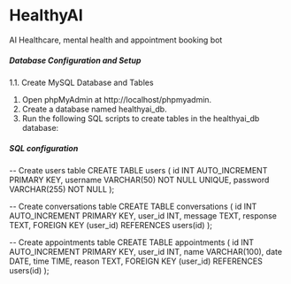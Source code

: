 # HealthyAI
AI Healthcare, mental health and appointment booking bot


##### Database Configuration and Setup ####
1.1. Create MySQL Database and Tables

1. Open phpMyAdmin at http://localhost/phpmyadmin.
2. Create a database named healthyai_db.
3. Run the following SQL scripts to create tables in the healthyai_db database:


##### SQL configuration #####

-- Create users table
CREATE TABLE users (
    id INT AUTO_INCREMENT PRIMARY KEY,
    username VARCHAR(50) NOT NULL UNIQUE,
    password VARCHAR(255) NOT NULL
);

-- Create conversations table
CREATE TABLE conversations (
    id INT AUTO_INCREMENT PRIMARY KEY,
    user_id INT,
    message TEXT,
    response TEXT,
    FOREIGN KEY (user_id) REFERENCES users(id)
);

-- Create appointments table
CREATE TABLE appointments (
    id INT AUTO_INCREMENT PRIMARY KEY,
    user_id INT,
    name VARCHAR(100),
    date DATE,
    time TIME,
    reason TEXT,
    FOREIGN KEY (user_id) REFERENCES users(id)
);


